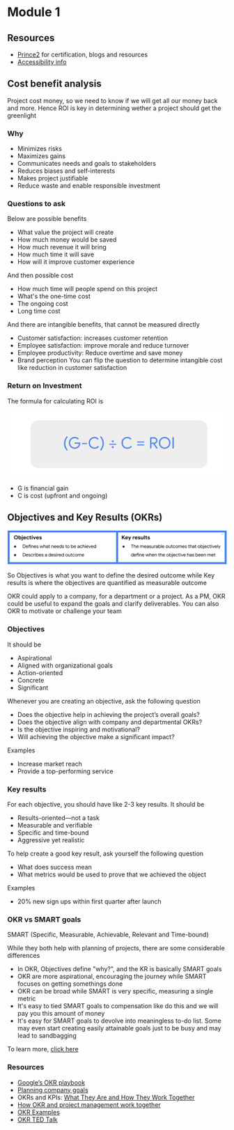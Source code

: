 

# Module 1

## Resources
- [Prince2](https://www.prince2.com/uk/resources) for certification, blogs and resources
- [Accessibility info](https://d3c33hcgiwev3.cloudfront.net/W9D-DrJBRWaQ_g6yQZVmQw_2f7a715255e546a59e7ef5ed0b1af205_Tips-for-accessible-content.pdf?Expires=1713916800&Signature=a7v1POLEGkxzAre9o4vQtE4RM3Ie-fjNu8AVO5Uz4D3fgcM4O9L0XPvZWdVXI2CMelZ4Ec3ecccqPTuUwZYWGyj-XAhhx7nzcKooN1TTxLj5cHyFbYeoL0hIya7xihCeylDpXyhKMoCo8bq176puHNqTkV-NF-kjInqZFfGYsxk_&Key-Pair-Id=APKAJLTNE6QMUY6HBC5A)


## Cost benefit analysis

Project cost money, so we need to know if we will get all our money back and more. Hence ROI is key in determining wether a project should get the greenlight

### Why
- Minimizes risks
- Maximizes gains
- Communicates needs and goals to stakeholders
- Reduces biases and self-interests
- Makes project justifiable
- Reduce waste and enable responsible investment

### Questions to ask

Below are possible benefits
- What value the project will create
- How much money would be saved
- How much revenue it will bring
- How much time it will save
- How will it improve customer experience

And then possible cost
- How much time will people spend on this project
- What's the one-time cost
- The ongoing cost
- Long time cost

And there are intangible benefits, that cannot be measured directly
- Customer satisfaction: increases customer retention
- Employee satisfaction: improve morale and reduce turnover
- Employee productivity: Reduce overtime and save money
- Brand perception
You can flip the question to determine intangible cost like reduction in customer satisfaction

### Return on Investment
The formula for calculating ROI is

![ROI formula](./asset/ROI-formula.png)

- G is financial gain
- C is cost (upfront and ongoing)


## Objectives and Key Results (OKRs)

![OKR](./asset/9.png)

So Objectives is what you want to define the desired outcome while Key results is where the objectives are quantified as measurable outcome

OKR could apply to a company, for a department or a project. As a PM, OKR could be useful to expand the goals and clarify deliverables. You can also OKR to motivate or challenge your team

### Objectives

It should be
- Aspirational
- Aligned with organizational goals
- Action-oriented
- Concrete
- Significant

Whenever you are creating an objective, ask the following question

- Does the objective help in achieving the project’s overall goals?
- Does the objective align with company and departmental OKRs?
- Is the objective inspiring and motivational?
- Will achieving the objective make a significant impact?

Examples

- Increase market reach
- Provide a top-performing service

### Key results

For each objective, you should have like 2-3 key results. It should be

- Results-oriented—not a task
- Measurable and verifiable
- Specific and time-bound
- Aggressive yet realistic

To help create a good key result, ask yourself the following question

- What does success mean
- What metrics would be used to prove that we achieved the object

Examples

- 20% new sign ups within first quarter after launch

### OKR vs SMART goals

SMART (Specific, Measurable, Achievable, Relevant and Time-bound)

While they both help with planning of projects, there are some considerable differences

- In OKR, Objectives define "why?", and the KR is basically SMART goals
- OKR are more aspirational, encouraging the journey while SMART focuses on getting somethings done
- OKR can be broad while SMART is very specific, measuring a single metric
- It's easy to tied SMART goals to compensation like do this and we will pay you this amount of money
- It's easy for SMART goals to devolve into meaningless to-do list. Some may even start creating easily attainable goals just to be busy and may lead to sandbagging

To learn more, [click here](https://www.smartsheet.com/content/okr-vs-smart-goals)


### Resources
- [Google’s OKR playbook](https://www.whatmatters.com/resources/google-okr-playbook)
- [Planning company goals](https://help.asana.com/hc/en-us/articles/17965094839067-Plan-and-manage-company-goals)
- OKRs and KPIs: [What They Are and How They Work Together](https://www.reflektive.com/blog/okrs-and-kpis-what-they-are-and-how-they-work-together/)
- [How OKR and project management work together](https://www.perdoo.com/resources/okr-and-project-management/)
- [OKR Examples](https://business.adobe.com/blog/basics/okr-examples)
- [OKR TED Talk](https://www.youtube.com/watch?v=L4N1q4RNi9I)